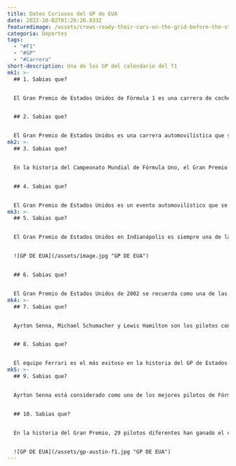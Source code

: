 ```yaml
---
title: Datos Curiosos del GP de EUA
date: 2022-10-02T01:26:26.833Z
featuredimage: /assets/crews-ready-their-cars-on-the-grid-before-the-start-of-the-news-photo-1635084365.jpg
categoria: Deportes
tags:
  - "#F1"
  - "#GP"
  - "#Carrera"
short-description: U﻿na de los GP del calendario del f1
mk1: >-
  ## 1﻿. Sabias que?


  El Gran Premio de Estados Unidos de Fórmula 1 es una carrera de coches que se celebra en Estados Unidos de forma intermitente desde 1908. La carrera hizo un paréntesis de 1960 a 1980, pero desde entonces se celebra anualmente. Actualmente se celebra en el Circuito de las Américas en Austin, Texas. La carrera se ha celebrado en diez circuitos diferentes: Watkins Glen (20), Indianápolis (8), Long Beach (8), Austin (5), Detroit (7), Phoenix (3), Las Vegas (2), Sebring (1), Riverside (1), Dallas (1). El actual poseedor del récord de victorias es Michael Schumacher, que ha ganado la carrera en siete ocasiones. El Gran Premio de Estados Unidos es actualmente una de las carreras más populares del calendario de la Fórmula 1, y sigue atrayendo a los mejores pilotos de todo el mundo.


  ## 2﻿. Sabias que?


  El Gran Premio de Estados Unidos es una carrera automovilística que se celebra de forma intermitente desde 1908, cuando fue fundada por el entonces presidente de la Asociación Americana del Automóvil (AAA), Henry Ford. La carrera se disputó en varios circuitos por todo el país antes de establecerse en el Indianapolis Motor Speedway en 1911. Se convirtió en una de las carreras más prestigiosas del mundo y atrajo a los mejores pilotos de toda Europa. Sin embargo, la carrera sufrió problemas financieros y fue eliminada del calendario del Campeonato Mundial de la FIA en 1980. Regresó en 1994, pero volvió a tener dificultades financieras y se retiró después de sólo dos años. La carrera regresó en el año 2000, pero de nuevo fue eliminada después de sólo tres años. Finalmente volvió al calendario en 2012, y desde entonces se ha celebrado todos los años. A pesar de su problemática historia, el Gran Premio de Estados Unidos sigue siendo una de las carreras más emblemáticas del automovilismo.
mk2: >-
  ## 3﻿. Sabias que?


  En la historia del Campeonato Mundial de Fórmula Uno, el Gran Premio de Estados Unidos ha sido una carrera que a menudo ha decidido el campeonato de constructores. En siete ocasiones, el ganador del USGP ha pasado a ganar el campeonato para su equipo. La primera vez que ocurrió fue en 1966, cuando Jack Brabham ganó la carrera para Brabham. Luego, en 1970 y 1973, fue Lotus quien se llevó a casa el título de constructores tras ganar el USGP. McLaren hizo lo propio en 1974, mientras que Ferrari se impuso en 1976 y 1982. Más recientemente, Red Bull ganó tanto la carrera como el campeonato en 2012. Con este historial, está claro que el USGP es una carrera con mucha historia y potencial para decidir el resultado de la temporada.


  ## 4﻿. Sabias que?


  El Gran Premio de Estados Unidos es un evento automovilístico que se celebra anualmente en el país. La carrera se ha celebrado en varios lugares del país, pero desde 1994 se celebra en el Indianapolis Motor Speedway de Indiana. La carrera forma parte actualmente del Campeonato Mundial de Fórmula Uno, y es uno de los Grandes Premios más populares del calendario. La carrera atrae a grandes multitudes y siempre es un evento muy competitivo. La carrera se celebra en Indianápolis desde 1994, pero tiene una larga historia que se remonta a 1908. La primera carrera se celebró en Daytona Beach, Florida, pero se trasladó a Indianápolis en 1909. La carrera siguió celebrándose en Indianápolis hasta 1960, cuando se trasladó a Watkins Glen, Nueva York. Sin embargo, la carrera volvió a Indianápolis en 1994, y se ha celebrado allí desde entonces. La carrera ha sido ganada por algunos de los grandes de la Fórmula 1, como Michael Schumacher y Lewis Hamilton. En los últimos años, la carrera ha sido dominada por Sebastian Vettel y Mercedes. El actual plusmarquista del Gran Premio con más vueltas es Michael Schumacher, que estableció el récord en 2004 con 200 vueltas.
mk3: >-
  ## 5﻿. Sabias que?


  El Gran Premio de Estados Unidos en Indianápolis es siempre una de las carreras más esperadas del calendario de la Fórmula 1. El evento se celebra en el emblemático Indianapolis Motor Speedway, y la carrera en sí siempre es un espectáculo. La carrera de este año no decepcionó, ya que fue la más larga de la Fórmula 1 sin interrupción por bandera roja. La carrera duró un total de 3 horas y 57 minutos, y la ganó Lewis Hamilton. Fue una increíble hazaña de resistencia tanto para los pilotos como para sus equipos, y fue un merecido homenaje a la gran historia de las carreras en Indianápolis. Gracias por acompañarnos en este evento histórico, y esperamos poder ofrecerles más carreras emocionantes en el futuro.


  ![GP DE EUA](/assets/image.jpg "GP DE EUA")


  ## 6﻿. Sabias que?


  El Gran Premio de Estados Unidos de 2002 se recuerda como una de las carreras más reñidas y emocionantes de la historia de la Fórmula 1. Rubens Barrichello salió en la pole position, pero fue Michael Schumacher quien tomó la delantera al comienzo de la carrera. Los dos pilotos lucharon por el liderato durante toda la carrera, con Schumacher manteniendo inicialmente una ligera ventaja. Sin embargo, Barrichello luchó y se puso en cabeza en las últimas vueltas. Al final, cruzó la línea de meta con sólo 0,011 segundos de ventaja sobre Schumacher, lo que le dio su novena victoria de la temporada. El estrecho margen de la victoria suscitó la controversia, ya que algunos acusaron a Schumacher de reducir deliberadamente la velocidad para permitir la victoria de Barrichello. Sin embargo, nunca hubo pruebas que respaldaran estas afirmaciones, y los dos pilotos siguieron siendo amigos y compañeros de equipo hasta la retirada de Schumacher en 2006.
mk4: >-
  ## 7﻿. Sabias que?


  Ayrton Senna, Michael Schumacher y Lewis Hamilton son los pilotos con más victorias en el Gran Premio de Estados Unidos, cada uno de los cuales ha conseguido el primer puesto en cinco ocasiones. La primera victoria de Senna en el USGP se produjo en 1985, cuando pilotaba para Lotus. A continuación, ganó en 1987, 1988 y 1989, consolidando su reputación como uno de los mejores pilotos de Fórmula 1 de todos los tiempos.La primera victoria de Schumacher en el USGP llegó en 1995, cuando pilotaba para Benetton. La primera victoria de Hamilton en el USGP se produjo en 2007, cuando pilotaba para McLaren. A continuación, ganó en 2012, 2014, 2015 y 2016, convirtiéndose en el piloto británico más exitoso de la historia de la Fórmula 1. Los tres pilotos son leyendas de este deporte y pasarán a la historia como algunos de los mejores pilotos de todos los tiempos.


  ## 8﻿. Sabias que?


  El equipo Ferrari es el más exitoso en la historia del GP de Estados Unidos. Tiene 12 victorias, más que cualquier otro equipo. El equipo lleva compitiendo en el GP de EE.UU. desde 1950 y ha salido victorioso en todas las carreras que ha disputado. Además de sus 12 victorias, el equipo también ha conseguido varios segundos puestos y un puñado de terceros puestos. El equipo Ferrari es conocido por su velocidad, precisión y capacidad para competir al más alto nivel. El GP de EE.UU. es una de las carreras más prestigiosas del mundo y el equipo Ferrari siempre compite para ganar. El equipo Ferrari es el más exitoso en la historia del GP de EE.UU. y siempre se esfuerza por aumentar su legado.
mk5: >-
  ## 9﻿. Sabias que?


  Ayrton Senna está considerado como uno de los mejores pilotos de Fórmula 1 de todos los tiempos. Ganó tres campeonatos del mundo y su estilo de carrera era a la vez agresivo y elegante. También tuvo un éxito increíble en la clasificación, consiguiendo 65 poles a lo largo de su carrera. De hecho, ostenta el récord de pole positions en el Gran Premio de Estados Unidos, con cinco en total. Dado su éxito en esta carrera, no es de extrañar que Senna siga siendo venerado por los aficionados de todo el mundo. Su legado sigue inspirando a las nuevas generaciones de pilotos, y es poco probable que sus logros en la pista sean olvidados.


  ## 1﻿0. Sabias que?


  En la historia del Gran Premio, 29 pilotos diferentes han ganado el codiciado título. El primer piloto en ganar fue Giuseppe Farina, que triunfó en el Gran Premio de Gran Bretaña de 1950. Desde entonces, pilotos de todo el mundo han conseguido la victoria en este prestigioso evento. Entre los ganadores más destacados se encuentran Michael Schumacher, que ostenta el récord de victorias con siete, y Ayrton Senna, considerado uno de los mejores pilotos de todos los tiempos. En los últimos años, Lewis Hamilton ha sido la fuerza dominante en la Fórmula 1, ganando cuatro de los últimos cinco campeonatos. Sin embargo, con 29 ganadores diferentes en su historia, el Gran Premio ha demostrado que cualquiera puede triunfar en un día determinado.


  ![GP DE EUA](/assets/gp-austin-f1.jpg "GP DE EUA")
---
```

